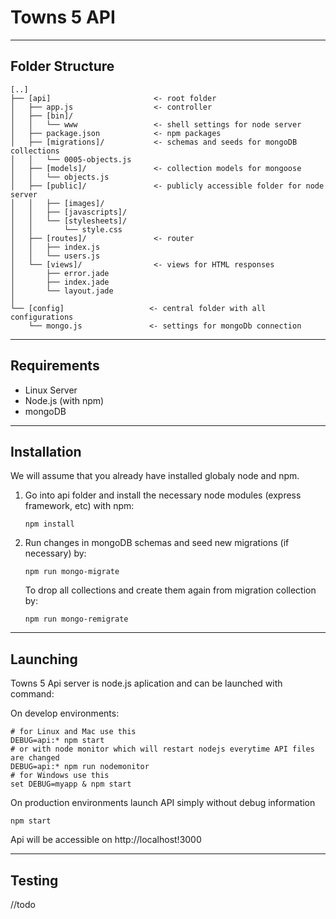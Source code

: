 # Towns 5 API

* * *

## Folder Structure

    [..]
    ├──	[api]                       <- root folder
    │   ├── app.js                  <- controller
    │   ├── [bin]/
    │   │   └── www                 <- shell settings for node server
    │   ├── package.json            <- npm packages
    │   ├── [migrations]/           <- schemas and seeds for mongoDB collections    
    │   │   └── 0005-objects.js     
    │   ├── [models]/               <- collection models for mongoose
    │   │   └── objects.js          
    │   ├── [public]/               <- publicly accessible folder for node server 
    │   │   ├── [images]/
    │   │   ├── [javascripts]/
    │   │   └── [stylesheets]/
    │   │       └── style.css
    │   ├── [routes]/               <- router
    │   │   ├── index.js           
    │   │   └── users.js
    │   └── [views]/                <- views for HTML responses
    │       ├── error.jade
    │       ├── index.jade
    │       └── layout.jade
    │
    └──	[config]                   <- central folder with all configurations
        └── mongo.js               <- settings for mongoDb connection
	
* * *

## Requirements

- Linux Server
- Node.js (with npm)
- mongoDB

* * *

## Installation

We will assume that you already have installed globaly node and npm.

1. Go into api folder and install the necessary node modules (express framework, etc) with npm:

	`npm install`
			
2. Run changes in mongoDB schemas and seed new migrations (if necessary) by: 

    `npm run mongo-migrate`
    
    To drop all collections and create them again from migration collection by:
    
    `npm run mongo-remigrate`
    
* * *

## Launching

Towns 5 Api server is node.js aplication and can be launched with command:

On develop environments:

	# for Linux and Mac use this
	DEBUG=api:* npm start
	# or with node monitor which will restart nodejs everytime API files are changed
	DEBUG=api:* npm run nodemonitor
	# for Windows use this
	set DEBUG=myapp & npm start

On production environments launch API simply without debug information

    npm start

Api will be accessible on http://localhost!3000

* * *
	
## Testing

//todo
